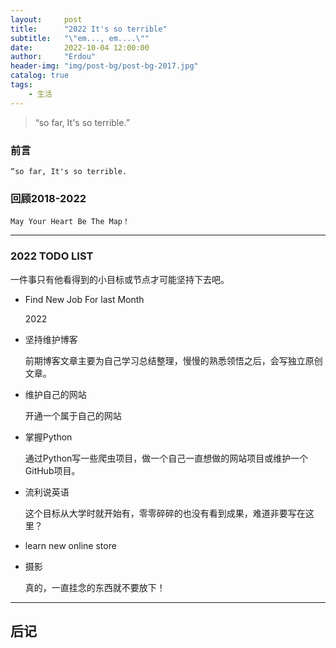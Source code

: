 ```yaml
---
layout:     post
title:      "2022 It's so terrible"
subtitle:   "\"em..., em....\""
date:       2022-10-04 12:00:00
author:     "Erdou"
header-img: "img/post-bg/post-bg-2017.jpg"
catalog: true
tags:
    - 生活
---
```


> “so far, It's so terrible.”


### 前言

    “so far, It's so terrible.  

### 回顾2018-2022
    May Your Heart Be The Map！
---

### 2022 TODO LIST

一件事只有他看得到的小目标或节点才可能坚持下去吧。

* Find New Job For last Month

  2022

* 坚持维护博客

  前期博客文章主要为自己学习总结整理，慢慢的熟悉领悟之后，会写独立原创文章。

* 维护自己的网站  

  开通一个属于自己的网站

* 掌握Python

  通过Python写一些爬虫项目，做一个自己一直想做的网站项目或维护一个GitHub项目。

* 流利说英语

  这个目标从大学时就开始有，零零碎碎的也没有看到成果，难道非要写在这里？

* learn new online store


* 摄影

  真的，一直挂念的东西就不要放下！

---

## 后记
